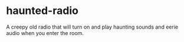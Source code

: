 # haunted-radio
A creepy old radio that will turn on and play haunting sounds and eerie audio when you enter the room.
